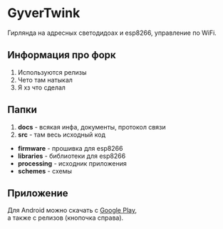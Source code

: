 # GyverTwink
Гирлянда на адресных светодидоах и esp8266, управление по WiFi.

## Информация про форк
1) Используются релизы
2) Чето там натыкал
3) Я хз что сделал

## Папки
1) **docs** - всякая инфа, документы, протокол связи
2) **src** - там весь исходный код
  * **firmware** - прошивка для esp8266
  * **libraries** - библиотеки для esp8266
  * **processing** - исходник приложения
  * **schemes** - схемы

## Приложение
Для Android можно скачать с [Google Play](https://play.google.com/store/apps/details?id=ru.alexgyver.GyverTwink), \
а также с релизов (кнопочка справа).
